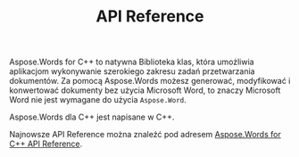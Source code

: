 ﻿---
title: API Reference
second_title: Aspose.Words dla C++
articleTitle: API Reference
linktitle: API Reference
type: docs
weight: 30
description: "Poznaj wyjaśnienie i przykłady Aspose.Words dla klas i metod C++ do generowania, konwertowania, modyfikowania, renderowania i drukowania dokumentów bez użycia Microsoft Word."
url: /pl/cpp/api-reference/
timestamp: 2024-01-30-16-22-34
---

Aspose.Words for C++ to natywna Biblioteka klas, która umożliwia aplikacjom wykonywanie szerokiego zakresu zadań przetwarzania dokumentów. Za pomocą Aspose.Words możesz generować, modyfikować i konwertować dokumenty bez użycia Microsoft Word, to znaczy Microsoft Word nie jest wymagane do użycia `Aspose.Word`.

Aspose.Words dla C++ jest napisane w C++.

Najnowsze API Reference można znaleźć pod adresem [Aspose.Words for C++ API Reference](https://reference.aspose.com/words/cpp/).

